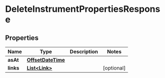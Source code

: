 

# DeleteInstrumentPropertiesResponse

## Properties

Name | Type | Description | Notes
------------ | ------------- | ------------- | -------------
**asAt** | [**OffsetDateTime**](OffsetDateTime.md) |  | 
**links** | [**List&lt;Link&gt;**](Link.md) |  |  [optional]




